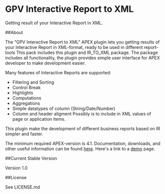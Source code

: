 GPV Interactive Report to XML
=============================

Getting result of your Interactive Report in XML. 

##About

The "GPV Interactive Report to XML" APEX plugin lets you getting results of your Interactive Report in XML-format, ready to be used in different report-tools
This pack includes this plugin and IR_TO_XML package. The package includes all functionality, the plugin provides simple user interface for APEX developer to make development easier.


Many features of Interactive Reports are supported:
 * Filtering and Sorting
 * Control Break
 * Highlights
 * Computations
 * Aggregations
 * Simple datatypes of column (String/Date/Number) 
 * Column and header aligment 
Possibly is to include in XML values of page or application items. 

This plugin make the development of different business reports based on IR simpler and faster.


The minimum required APEX-version is 4.1.
Documentation, downloads, and other useful information can be found [here](https://apex.oracle.com/pls/apex/f?p=56154:1).
Here's a link to a [demo](https://apex.oracle.com/pls/apex/f?p=56154:1000) page.

##Current Stable Version

Version 1.0

##License

See LICENSE.md